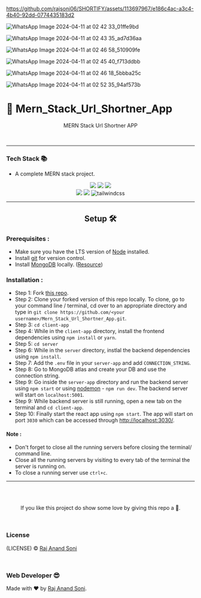 
https://github.com/rajsoni06/SHORTIFY/assets/113697967/e186c4ac-a3c4-4b40-92dd-0774435183d2

![WhatsApp Image 2024-04-11 at 02 42 33_01ffe9bd](https://github.com/rajsoni06/SHORTIFY/assets/113697967/2af0e739-c8a7-4e01-8be6-02fa92634d9c)

![WhatsApp Image 2024-04-11 at 02 43 35_ad7d36aa](https://github.com/rajsoni06/SHORTIFY/assets/113697967/90fde5a9-443e-438f-ba28-a35cc37ba435)

![WhatsApp Image 2024-04-11 at 02 46 58_510909fe](https://github.com/rajsoni06/SHORTIFY/assets/113697967/3d039b73-b49a-45fb-9807-c79e6e991db2)

![WhatsApp Image 2024-04-11 at 02 45 40_f713ddbb](https://github.com/rajsoni06/SHORTIFY/assets/113697967/bdb136ea-d5d2-4367-8ed2-88cdb5e48c43)

![WhatsApp Image 2024-04-11 at 02 46 18_5bbba25c](https://github.com/rajsoni06/SHORTIFY/assets/113697967/85868b07-e826-4257-9d92-69033e88d2b4)

![WhatsApp Image 2024-04-11 at 02 52 35_94af573b](https://github.com/rajsoni06/SHORTIFY/assets/113697967/093e9a67-3d80-4f75-a610-ff3b5d56e9c3)



# 🔗 Mern_Stack_Url_Shortner_App

  <p align="center">MERN Stack Url Shortner APP</p>  
  <br>
    
---
  
### Tech Stack 📚

- A complete MERN stack project.

<p align="center">
     <img atl="MongoDB" src="https://img.shields.io/badge/-Mongodb-green?logo=mongodb&style=for-the-badge&logoColor=white">
     <img atl="ExpressJS" src="https://img.shields.io/badge/express.js-%23404d59.svg?style=for-the-badge&logo=express&logoColor=%2361DAFB">
     <img atl="React" src="https://img.shields.io/badge/-react-black?logo=react&style=for-the-badge">
     <br />
     <img atl="NodeJS" src="https://img.shields.io/badge/node.js-%2343853D.svg?style=for-the-badge&logo=node-dot-js&logoColor=white">
     <img atl="Mongoose" src="https://img.shields.io/badge/-Mongoose-brown?logo=mongoose&style=for-the-badge&logoColor=white">
     <img alt="tailwindcss" src="https://img.shields.io/badge/-tailwind-yellow?logo=tailwindcss&style=for-the-badge">
    
</p>
  
---  

<h2 align="center">Setup 🛠</h2>  
  
### Prerequisites :  
  
- Make sure you have the LTS version of [Node](https://nodejs.org/) installed.
- Install [git](https://git-scm.com/downloads) for version control.
- Install [MongoDB](https://www.mongodb.com/try/download/community) locally. ([Resource](https://www.mongodb.com/docs/manual/administration/install-community/))

### Installation :

- Step 1: Fork [this repo](https://github.com/rajsoni06/SHORTIFY/tree/master).
- Step 2: Clone your forked version of this repo locally. To clone, go to your command line / terminal, cd over to an appropriate directory and type in `git clone https://github.com/<your username>/Mern_Stack_Url_Shortner_App.git`.
- Step 3: `cd client-app`
- Step 4: While in the `client-app` directory, install the frontend dependencies using `npm install` or `yarn`.
- Step 5: `cd server`
- Step 6: While in the `server` directory, instlal the backend dependencies using `npm install`.
- Step 7: Add the `.env` file in your `server-app` and add `CONNECTION_STRING`.
- Step 8: Go to MongoDB atlas and create your DB and use the connection string.
- Step 9: Go inside the `server-app` directory and run the backend server using `npm start` or using [nodemon](https://www.npmjs.com/package/nodemon) - `npm run dev`. The backend server will start on `localhost:5001`.
- Step 9: While backend server is still running, open a new tab on the terminal and `cd client-app`.
- Step 10: Finally start the react app using `npm start`. The app will start on port `3030` which can be accessed through <http://localhost:3030/>.

#### Note :

- Don't forget to close all the running servers before closing the terminal/ command line.
- Close all the running servers by visiting to every tab of the terminal the server is running on.
- To close a running server use `ctrl+c`.

---

<br> <br>

<p align='center'>If you like this project do show some love by giving this repo a 🌟.</p>
  
<br>

### License

(LICENSE) © [Raj Anand Soni](https://github.com/rajsoni06)

<br>

### Web Developer 😎

Made with ❤ by [Raj Anand Soni](https://github.com/rajsoni06).
